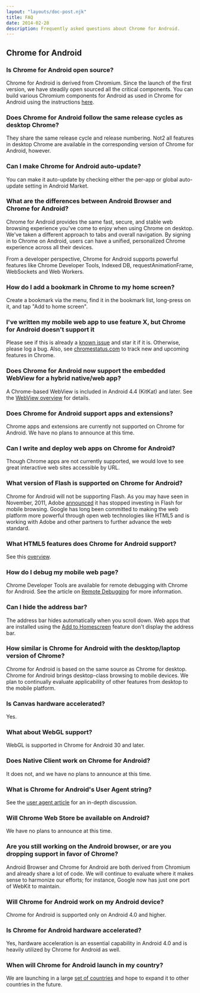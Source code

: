 ```yaml
---
layout: "layouts/doc-post.njk"
title: FAQ
date: 2014-02-28
description: Frequently asked questions about Chrome for Android.
---
```


## Chrome for Android

### Is Chrome for Android open source?

Chrome for Android is derived from Chromium. Since the launch of the first version, we have steadily
open sourced all the critical components. You can build various Chromium components for Android as
used in Chrome for Android using the instructions [here][1].

### Does Chrome for Android follow the same release cycles as desktop Chrome?

They share the same release cycle and release numbering. Not2 all features in desktop Chrome are
available in the corresponding version of Chrome for Android, however.

### Can I make Chrome for Android auto-update?

You can make it auto-update by checking either the per-app or global auto-update setting in Android
Market.

### What are the differences between Android Browser and Chrome for Android?

Chrome for Android provides the same fast, secure, and stable web browsing experience you've come to
enjoy when using Chrome on desktop. We've taken a different approach to tabs and overall navigation.
By signing in to Chrome on Android, users can have a unified, personalized Chrome experience across
all their devices.

From a developer perspective, Chrome for Android supports powerful features like Chrome Developer
Tools, Indexed DB, requestAnimationFrame, WebSockets and Web Workers.

### How do I add a bookmark in Chrome to my home screen?

Create a bookmark via the menu, find it in the bookmark list, long-press on it, and tap "Add to home
screen".

### I've written my mobile web app to use feature X, but Chrome for Android doesn't support it

Please see if this is already a [known issue][2] and star it if it is. Otherwise, please log a bug.
Also, see [chromestatus.com][3] to track new and upcoming features in Chrome.

### Does Chrome for Android now support the embedded WebView for a hybrid native/web app?

A Chrome-based WebView is included in Android 4.4 (KitKat) and later. See the [WebView overview][4]
for details.

### Does Chrome for Android support apps and extensions?

Chrome apps and extensions are currently not supported on Chrome for Android. We have no plans to
announce at this time.

### Can I write and deploy web apps on Chrome for Android?

Though Chrome apps are not currently supported, we would love to see great interactive web sites
accessible by URL.

### What version of Flash is supported on Chrome for Android?

Chrome for Android will not be supporting Flash. As you may have seen in November, 2011, Adobe
[announced][5] it has stopped investing in Flash for mobile browsing. Google has long been committed
to making the web platform more powerful through open web technologies like HTML5 and is working
with Adobe and other partners to further advance the web standard.

### What HTML5 features does Chrome for Android support?

See this [overview][6].

### How do I debug my mobile web page?

Chrome Developer Tools are available for remote debugging with Chrome for Android. See the article
on [Remote Debugging][7] for more information.

### Can I hide the address bar?

The address bar hides automatically when you scroll down. Web apps that are installed using the [Add
to Homescreen][8] feature don't display the address bar.

### How similar is Chrome for Android with the desktop/laptop version of Chrome?

Chrome for Android is based on the same source as Chrome for desktop. Chrome for Android brings
desktop-class browsing to mobile devices. We plan to continually evaluate applicability of other
features from desktop to the mobile platform.

### Is Canvas hardware accelerated?

Yes.

### What about WebGL support?

WebGL is supported in Chrome for Android 30 and later.

### Does Native Client work on Chrome for Android?

It does not, and we have no plans to announce at this time.

### What is Chrome for Android's User Agent string?

See the [user agent article][9] for an in-depth discussion.

### Will Chrome Web Store be available on Android?

We have no plans to announce at this time.

### Are you still working on the Android browser, or are you dropping support in favor of Chrome?

Android Browser and Chrome for Android are both derived from Chromium and already share a lot of
code. We will continue to evaluate where it makes sense to harmonize our efforts; for instance,
Google now has just one port of WebKit to maintain.

### Will Chrome for Android work on my Android device?

Chrome for Android is supported only on Android 4.0 and higher.

### Is Chrome for Android hardware accelerated?

Yes, hardware acceleration is an essential capability in Android 4.0 and is heavily utilized by
Chrome for Android as well.

### When will Chrome for Android launch in my country?

We are launching in a large [set of countries][10] and hope to expand it to other countries in the
future.

[1]: http://code.google.com/p/chromium/wiki/AndroidBuildInstructions
[2]: http://code.google.com/p/chromium/issues/list?q=label%3AOS-Android
[3]: https://chromestatus.com
[4]: /docs/multidevice/webview/
[5]: http://blogs.adobe.com/conversations/2011/11/flash-focus.html
[6]: /docs/multidevice/android/
[7]: /devtools/docs/remote-debugging
[8]: /multidevice/android/installtohomescreen.html
[9]: /docs/multidevice/user-agent/
[10]: http://goo.gl/6ARvc
